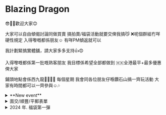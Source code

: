 # Blazing Dragon


😎✌🏻歡迎大家😊

大家可以自由傾偈討論同做買賣
搞拍賣/福袋活動就要交俾我搞😼 
❌呢個群組冇咩硬性規定
入得嚟嘅都係朋友☺️
有咩PM傾返就可以

我計劃緊搞實體舖，請大家多多支持👍😍

入得嚟嘅都係第一批嘅熟客朋友
我目標係希望全部都做到
🇭🇰全港最平+最多優惠俾大家

鋪頭地點會係西九龍🐲🎄💕🎁
每個星期
我會同各位朋友仔喺鑽石山搞一齊玩活動
大家有時間都可以一齊參與☺️🎶

<details>  
<summary>**New event**</summary>
|Date|Event Name|
|---|---|
|4/1|新福袋|
|6/1|伊貝福袋|</details>
<details>

  
<summary>面交/順豐/平郵表單</summary>
  
[面交/順豐/平郵表單](https://docs.google.com/forms/d/e/1FAIpQLScQHE-lOkYurrTGFIdb7xwHBrHLp3p1HLrhLKfVVMjHLIAzcQ/viewform)

逢星期六 2200 截表單🚫（是次表單6/1/2024 2200截止）

總金額$200以下只限平郵/順豐到付：

為咗確保寄送過程，卡冇任何損傷🙏🏻

(卡套+ toploader都會包埋)+卡外面都會有波波膠保護

💰平郵$3郵費

總金額$200以上，可選擇面交服務，面交時間如下： 

星期一至五：

鑽石山站 1700、1715、1730、1745、1800

將軍澳區 2000後（實際地點pm另議）

星期六日：

鑽石山站1200、1215、1230、1245

將軍澳區 2000後（實際地點pm另議）

‼️‼️面交需要在一星期內完成，否則要改為郵寄服務🤝

或當棄單處理⛔️‼️‼️

收集電郵係為咗傳送返表單副本比大家keep record
</details>


<details>
<summary>2024 年. 福袋第一彈</summary>

價格：$350@1口

共240口

福袋內容：

➡️有大量吸引+珍貴高價大獎

➡️有大量大獎+抽賞

➡️優先完成首20抽即送一套sm11b CHR raw, 價值港幣$2200以上

➡️尾賞有終極大獎  奇樹SAR PSA 10

➡️中大獎/PSA卡即送散包抽(任抽三包)

➡️喺新年福袋累積完成10抽者如果不能中任何大獎/PSA 10分卡/卡盒/AR卡或不能送抽賞，即送火龍卡店玩金券港幣$100元正兩張>

➡️中AR卡即齊齊拆 未開原箱，送日文sv4a 閃色寶藏 ARS 抽

➡️於4 - 11/1累積購入十抽新年福袋即能以優惠價$1000購sv4a+奇樹盒各一盒

![image](https://github.com/blazingdragonhk/blazingdragonhk.github.io/assets/155500927/afb81616-c438-4b34-a221-90cf3efd0c27)

</details>
